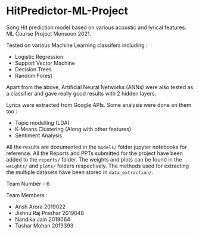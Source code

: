 # HitPredictor-ML-Project
Song Hit prediction model based on various acoustic and lyrical features. ML Course Project Monsoon 2021.

Tested on various Machine Learning classifers including :
- Logistic Regression
- Support Vector Machine
- Decision Trees
- Random Forest

Apart from the above, Artificial Neural Networks (ANNs) were also tested as a classifier and gave really good results with 2 hidden layers.

Lyrics were extracted from Google APIs. Some analysis were done on them too :
- Topic modelling (LDA)
- K-Means Clustering (Along with other features)
- Sentiment Analysis

All the results are documented in the `models/` folder jupyter notebooks for reference. All the Reports and PPTs submitted for the project have been added to the `reports/` folder. The weights and plots can be found in the `weights/` and `plots/` folders respectively. The methods used for extracting the multiple datasets have been stored in `data_extraction/`.

Team Number - 6

Team Members :
- Ansh Arora 2019022
- Jishnu Raj Prashar 2019048
- Nandika Jain 2019064
- Tushar Mohan 2019393
